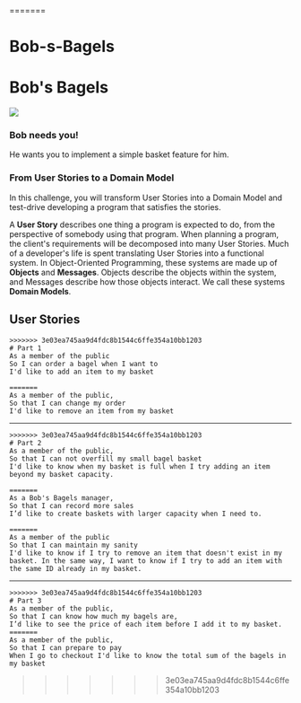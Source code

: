 
=======
# Bob-s-Bagels

# Bob's Bagels

![](../../_images/bagels.jpg)

### Bob needs you!

He wants you to implement a simple basket feature for him.

### From User Stories to a Domain Model

In this challenge, you will transform User Stories into a Domain Model and test-drive developing a program that satisfies the stories.

A **User Story** describes one thing a program is expected to do, from the perspective of somebody using that program. When planning a program, the client's requirements will be decomposed into many User Stories. Much of a developer's life is spent translating User Stories into a functional system. In Object-Oriented Programming, these systems are made up of **Objects** and **Messages**. Objects describe the objects within the system, and Messages describe how those objects interact. We call these systems **Domain Models**.


## User Stories

```
>>>>>>> 3e03ea745aa9d4fdc8b1544c6ffe354a10bb1203
# Part 1
As a member of the public
So I can order a bagel when I want to
I'd like to add an item to my basket

=======
As a member of the public,
So that I can change my order
I'd like to remove an item from my basket
```
---
```
>>>>>>> 3e03ea745aa9d4fdc8b1544c6ffe354a10bb1203
# Part 2
As a member of the public,
So that I can not overfill my small bagel basket
I'd like to know when my basket is full when I try adding an item beyond my basket capacity.

=======
As a Bob's Bagels manager,
So that I can record more sales
I’d like to create baskets with larger capacity when I need to.

=======
As a member of the public
So that I can maintain my sanity
I'd like to know if I try to remove an item that doesn't exist in my basket. In the same way, I want to know if I try to add an item with the same ID already in my basket.
```
---
```
>>>>>>> 3e03ea745aa9d4fdc8b1544c6ffe354a10bb1203
# Part 3
As a member of the public,
So that I can know how much my bagels are,
I’d like to see the price of each item before I add it to my basket.
=======
As a member of the public,
So that I can prepare to pay
When I go to checkout I'd like to know the total sum of the bagels in my basket
```
>>>>>>> 3e03ea745aa9d4fdc8b1544c6ffe354a10bb1203
